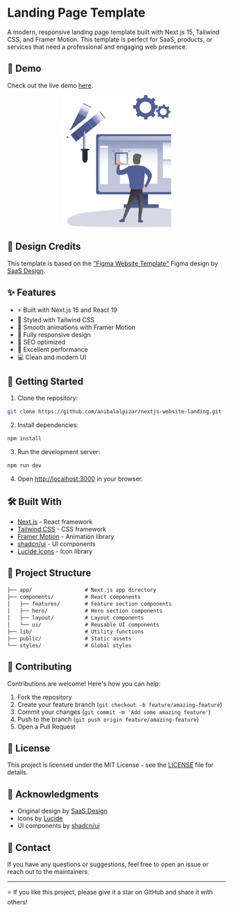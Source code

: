 # Landing Page Template

A modern, responsive landing page template built with Next.js 15, Tailwind CSS, and Framer Motion. This template is perfect for SaaS, products, or services that need a professional and engaging web presence.

## 🚀 Demo

Check out the live demo [here](https://nextjs-website-landing.vercel.app/).

<div align="center">
  <img
   style="width: 50%;"
   src="public/images/hero/hero.svg" alt="Landing Page Preview" />
</div>

<!-- ![Landing Page Preview](public/images/hero/hero.svg) -->

## 🎨 Design Credits

This template is based on the ["Figma Website Template"](https://www.figma.com/community/file/849342658995967505) Figma design by [SaaS Design](https://www.figma.com/@saasdesign).

## ✨ Features

- ⚡️ Built with Next.js 15 and React 19
- 🎨 Styled with Tailwind CSS
- 🔄 Smooth animations with Framer Motion
- 📱 Fully responsive design
- 🎯 SEO optimized
- 🚀 Excellent performance
- 💻 Clean and modern UI

## 🚀 Getting Started

1. Clone the repository:

```bash
git clone https://github.com/anibalalpizar/nextjs-website-landing.git
```

2. Install dependencies:

```bash
npm install
```

3. Run the development server:

```bash
npm run dev
```

4. Open [http://localhost:3000](http://localhost:3000) in your browser.

## 🛠️ Built With

- [Next.js](https://nextjs.org/) - React framework
- [Tailwind CSS](https://tailwindcss.com/) - CSS framework
- [Framer Motion](https://www.framer.com/motion/) - Animation library
- [shadcn/ui](https://ui.shadcn.com/) - UI components
- [Lucide Icons](https://lucide.dev/) - Icon library

## 📝 Project Structure

```
├── app/                 # Next.js app directory
├── components/          # React components
│   ├── features/        # Feature section components
│   ├── hero/            # Hero section components
│   ├── layout/          # Layout components
│   └── ui/              # Reusable UI components
├── lib/                 # Utility functions
├── public/              # Static assets
└── styles/              # Global styles
```

## 🤝 Contributing

Contributions are welcome! Here's how you can help:

1. Fork the repository
2. Create your feature branch (`git checkout -b feature/amazing-feature`)
3. Commit your changes (`git commit -m 'Add some amazing feature'`)
4. Push to the branch (`git push origin feature/amazing-feature`)
5. Open a Pull Request

## 📄 License

This project is licensed under the MIT License - see the [LICENSE](LICENSE) file for details.

## 🙏 Acknowledgments

- Original design by [SaaS Design](https://www.figma.com/@saasdesign)
- Icons by [Lucide](https://lucide.dev/)
- UI components by [shadcn/ui](https://ui.shadcn.com/)

## 📧 Contact

If you have any questions or suggestions, feel free to open an issue or reach out to the maintainers.

---

⭐️ If you like this project, please give it a star on GitHub and share it with others!
